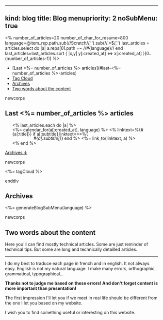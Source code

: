 ----- 
kind: blog
title: Blog
menupriority: 2
noSubMenu: true
-----
<% 
    number_of_articles=20
    number_of_char_for_resume=800
    language=@item_rep.path.sub(/\/Scratch\//,'').sub(/\/.*$/,'') 
    last_articles = articles.select do |a| 
            a.reps[0].path =~ /\/#{language}\// 
    end
    last_articles=last_articles.sort { |x,y| y[:created_at] <=> x[:created_at] }[0..(number_of_articles-1)]
%>

* [Last <%= number_of_articles %> articles](#last-<%= number_of_articles %>-articles)
* [Tag Cloud](#tagcloud)
* [Archives](#archives)
* [Two words about the content](#two-words-about-the-content)

newcorps

## Last <%= number_of_articles %> articles

<ul style="list-style-type: none; margin: 0;">
<% last_articles.each do |a| %>
    <li style="line-height: 1em; margin: 0;">
        <%= calendar_for(a[:created_at], language) %>
        <%
        linktext=%{<span class="sc">#{a[:title]}</span>}
        if a[:subtitle]
            linktext<<=%{ <br> <span class="small" style="margin-left: 5em"><span class="small"><em>#{a[:subtitle]}</em></span></span>}
        end
        %>
        <%= link_to(linktext, a) %>
    </li>
<% end %>
</ul>

<a href="#archives">Archives &darr;</a>

newcorps

<div>
<%= tagCloud %>
</div>

enddiv

## Archives

<%= generateBlogSubMenu(language) %>

newcorps

## Two words about the content

Here you'll can find mostly technical articles.
Some are just reminder of technical tips.
But some are long and technically detailled articles.

---

 I do my best to traduce each page in french and in english.
It not always easy. English is not my natural language.
I make many errors, orthographic, grammatical, typographical&hellip;

<strong> Thanks not to judge me based on these errors! And don't forget content is more important than presentation! </strong>

The first impression I'll let you if we meet in real life should be different from the one I let you based on my website.

I wish you to find something useful or interesting on this website.

